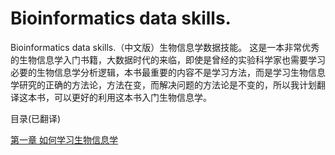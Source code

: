 # Bioinformatics data skills.
Bioinformatics data skills.（中文版）生物信息学数据技能。 
这是一本非常优秀的生物信息学入门书籍，大数据时代的来临，即使是曾经的实验科学家也需要学习必要的生物信息学分析逻辑，本书最重要的内容不是学习方法，而是学习生物信息学研究的正确的方法论，方法在变，而解决问题的方法论是不变的，所以我计划翻译这本书，可以更好的利用这本书入门生物信息学。

目录(已翻译)

[第一章 如何学习生物信息学](https://github.com/ShenChen-bioUtopia/Bioinformatics-data-skills/blob/master/%E7%AC%AC%E4%B8%80%E7%AB%A0%20%E5%A6%82%E4%BD%95%E5%AD%A6%E4%B9%A0%E7%94%9F%E7%89%A9%E4%BF%A1%E6%81%AF%E5%AD%A6.md)
